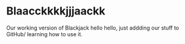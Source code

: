# Blaacckkkkjjjaackk
Our working version of Blackjack
hello hello, just addding our stuff to GitHub/ learning how to use it.

